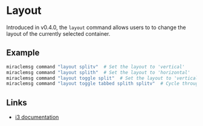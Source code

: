 # Layout

Introduced in v0.4.0, the `layout` command allows users to to change the layout
of the currently selected container.

## Example
```sh
miraclemsg command "layout splitv"  # Set the layout to 'vertical'
miraclemsg command "layout splith"  # Set the layout to 'horizontal'
miraclemsg command "layout toggle split"  # Set the layout to 'vertical' if 'horizontal' and vice versa
miraclemsg command "layout toggle tabbed splith splitv"  # Cycle through the layouts in the list
```

## Links
- [i3 documentation](https://i3wm.org/docs/userguide.html#manipulating_layout)